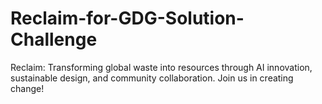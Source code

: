 # Reclaim-for-GDG-Solution-Challenge
Reclaim: Transforming global waste into resources through AI innovation, sustainable design, and community collaboration. Join us in creating change!
